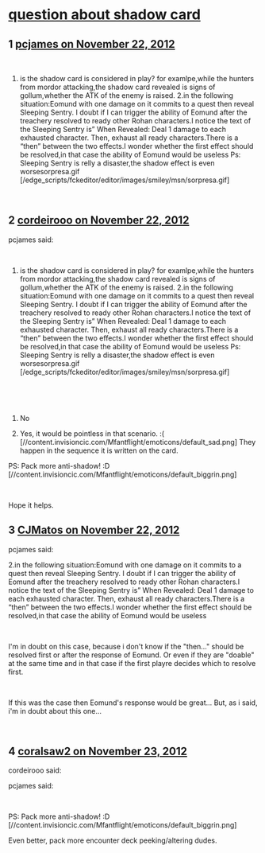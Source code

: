 # [question about shadow card](https://community.fantasyflightgames.com/topic/74619-question-about-shadow-card/)

## 1 [pcjames on November 22, 2012](https://community.fantasyflightgames.com/topic/74619-question-about-shadow-card/?do=findComment&comment=726628)

 

1. is the shadow card is considered in play? for examlpe,while the hunters from mordor attacking,the shadow card revealed is signs of gollum,whether the ATK of the enemy is raised.
2.in the following situation:Eomund with one damage on it commits to a quest then reveal Sleeping Sentry. I doubt if I can trigger the ability of Eomund after the treachery resolved to ready other Rohan characters.I notice the text of the Sleeping Sentry is” When Revealed: Deal 1 damage to each exhausted character. Then, exhaust all ready characters.There is a “then” between the two effects.I wonder whether the first effect should be resolved,in that case the ability of Eomund would be useless
Ps: Sleeping Sentry is relly a disaster,the shadow effect is even worsesorpresa.gif [/edge_scripts/fckeditor/editor/images/smiley/msn/sorpresa.gif]

 

## 2 [cordeirooo on November 22, 2012](https://community.fantasyflightgames.com/topic/74619-question-about-shadow-card/?do=findComment&comment=726635)

pcjames said:

 

1. is the shadow card is considered in play? for examlpe,while the hunters from mordor attacking,the shadow card revealed is signs of gollum,whether the ATK of the enemy is raised.
2.in the following situation:Eomund with one damage on it commits to a quest then reveal Sleeping Sentry. I doubt if I can trigger the ability of Eomund after the treachery resolved to ready other Rohan characters.I notice the text of the Sleeping Sentry is” When Revealed: Deal 1 damage to each exhausted character. Then, exhaust all ready characters.There is a “then” between the two effects.I wonder whether the first effect should be resolved,in that case the ability of Eomund would be useless
Ps: Sleeping Sentry is relly a disaster,the shadow effect is even worsesorpresa.gif [/edge_scripts/fckeditor/editor/images/smiley/msn/sorpresa.gif]

 



 

1. No

2. Yes, it would be pointless in that scenario. :( [//content.invisioncic.com/Mfantflight/emoticons/default_sad.png]
They happen in the sequence it is written on the card.

PS: Pack more anti-shadow! :D [//content.invisioncic.com/Mfantflight/emoticons/default_biggrin.png]

 

Hope it helps.

## 3 [CJMatos on November 22, 2012](https://community.fantasyflightgames.com/topic/74619-question-about-shadow-card/?do=findComment&comment=726670)

pcjames said:


2.in the following situation:Eomund with one damage on it commits to a quest then reveal Sleeping Sentry. I doubt if I can trigger the ability of Eomund after the treachery resolved to ready other Rohan characters.I notice the text of the Sleeping Sentry is” When Revealed: Deal 1 damage to each exhausted character. Then, exhaust all ready characters.There is a “then” between the two effects.I wonder whether the first effect should be resolved,in that case the ability of Eomund would be useless
 



 

I'm in doubt on this case, because i don't know if the "then…" should be resolved first or after the response of Eomund. Or even if they are "doable" at the same time and in that case if the first playre decides which to resolve first.

 

If this was the case then Eomund's response would be great… But, as i said, i'm in doubt about this one…

 

## 4 [coralsaw2 on November 23, 2012](https://community.fantasyflightgames.com/topic/74619-question-about-shadow-card/?do=findComment&comment=726984)

cordeirooo said:

pcjames said:

 

PS: Pack more anti-shadow! :D [//content.invisioncic.com/Mfantflight/emoticons/default_biggrin.png]



Even better, pack more encounter deck peeking/altering dudes.

